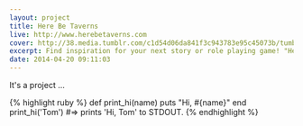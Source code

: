 ```yaml
---
layout: project
title: Here Be Taverns
live: http://www.herebetaverns.com
cover: http://38.media.tumblr.com/c1d54d06da841f3c943783e95c45073b/tumblr_nao0z4k3zO1qzw1qyo1_500.gif
excerpt: Find inspiration for your next story or role playing game! "Here Be Taverns" generates random fantasy taverns to suit your mood and your story's setting.
date: 2014-04-20 09:11:03
---
```


It's a project ...

{% highlight ruby %}
def print_hi(name)
  puts "Hi, #{name}"
end
print_hi('Tom')
#=> prints 'Hi, Tom' to STDOUT.
{% endhighlight %}

